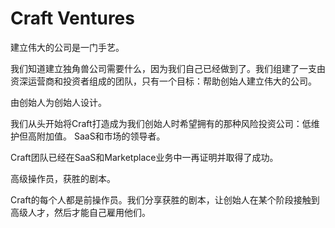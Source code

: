 # 

# Craft Ventures

建立伟大的公司是一门手艺。

我们知道建立独角兽公司需要什么，因为我们自己已经做到了。我们组建了一支由资深运营商和投资者组成的团队，只有一个目标：帮助创始人建立伟大的公司。

由创始人为创始人设计。

我们从头开始将Craft打造成为我们创始人时希望拥有的那种风险投资公司：低维护但高附加值。
SaaS和市场的领导者。

Craft团队已经在SaaS和Marketplace业务中一再证明并取得了成功。

高级操作员，获胜的剧本。

Craft的每个人都是前操作员。我们分享获胜的剧本，让创始人在某个阶段接触到高级人才，然后才能自己雇用他们。

